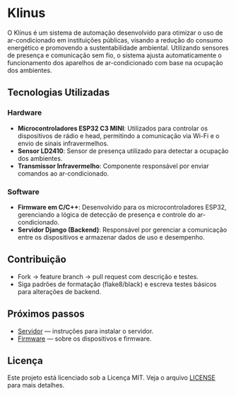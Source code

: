 # Klinus

O Klinus é um sistema de automação desenvolvido para otimizar o uso de ar-condicionado em instituições públicas, visando a redução do consumo energético e promovendo a sustentabilidade ambiental. Utilizando sensores de presença e comunicação sem fio, o sistema ajusta automaticamente o funcionamento dos aparelhos de ar-condicionado com base na ocupação dos ambientes.

## Tecnologias Utilizadas

### Hardware

- **Microcontroladores ESP32 C3 MINI**: Utilizados para controlar os dispositivos de rádio e head, permitindo a comunicação via Wi-Fi e o envio de sinais infravermelhos.
- **Sensor LD2410**: Sensor de presença utilizado para detectar a ocupação dos ambientes.
- **Transmissor Infravermelho**: Componente responsável por enviar comandos ao ar-condicionado.

### Software
- **Firmware em C/C++**: Desenvolvido para os microcontroladores ESP32, gerenciando a lógica de detecção de presença e controle do ar-condicionado.
- **Servidor Django (Backend)**: Responsável por gerenciar a comunicação entre os dispositivos e armazenar dados de uso e desempenho.


## Contribuição

- Fork → feature branch → pull request com descrição e testes.
- Siga padrões de formatação (flake8/black) e escreva testes básicos para alterações de backend.

## Próximos passos

- [Servidor](server/instalacao.md) — instruções para instalar o servidor.
- [Firmware](firmware/dispositivos.md) — sobre os dispositivos e firmware.

## Licença
Este projeto está licenciado sob a Licença MIT. Veja o arquivo [LICENSE](../../LICENSE) para mais detalhes.